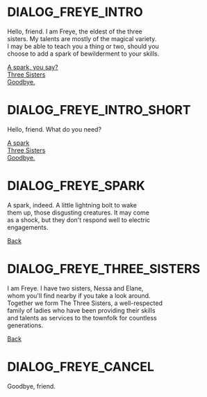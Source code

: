 # DIALOG_FREYE_INTRO
Hello, friend. I am Freye, the eldest of the three\
sisters. My talents are mostly of the magical variety.\
I may be able to teach you a thing or two, should you\
choose to add a spark of bewilderment to your skills.

[A spark, you say?](#DIALOG_FREYE_SPARK)\
[Three Sisters](#DIALOG_FREYE_THREE_SISTERS)\
[Goodbye.](#DIALOG_FREYE_CANCEL)

# DIALOG_FREYE_INTRO_SHORT
Hello, friend. What do you need?

[A spark](#DIALOG_FREYE_SPARK)\
[Three Sisters](#DIALOG_FREYE_THREE_SISTERS)\
[Goodbye.](#DIALOG_FREYE_CANCEL)

# DIALOG_FREYE_SPARK
A spark, indeed. A little lightning bolt to wake\
them up, those disgusting creatures. It may come\
as a shock, but they don't respond well to electric\
engagements.

[Back](#DIALOG_FREYE_INTRO_SHORT)

# DIALOG_FREYE_THREE_SISTERS
I am Freye. I have two sisters, Nessa and Elane,\
whom you'll find nearby if you take a look around.\
Together we form The Three Sisters, a well-respected\
family of ladies who have been providing their skills\
and talents as services to the townfolk for countless\
generations.

[Back](#DIALOG_FREYE_INTRO_SHORT)

# DIALOG_FREYE_CANCEL
Goodbye, friend.